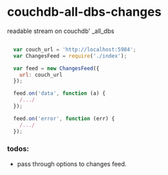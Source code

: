 # couchdb-all-dbs-changes

readable stream on couchdb' _all_dbs

```js

  var couch_url = 'http://localhost:5984';
  var ChangesFeed = require('./index');

  var feed = new ChangesFeed({
    url: couch_url
  });

  feed.on('data', function (a) {
    /.../
  });

  feed.on('error', function (err) {
    /.../
  });

```

### todos:

* pass through options to changes feed.
